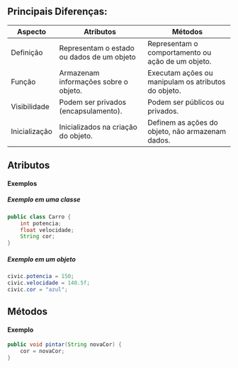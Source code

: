 ## Principais Diferenças:

| Aspecto       | Atributos                                  | Métodos                                             |
| ------------- | ------------------------------------------ | --------------------------------------------------- |
| Definição     | Representam o estado ou dados de um objeto | Representam o comportamento ou ação de um objeto.   |
| Função        | Armazenam informações sobre o objeto.      | Executam ações ou manipulam os atributos do objeto. |
| Visibilidade  | Podem ser privados (encapsulamento).       | Podem ser públicos ou privados.                     |
| Inicialização | Inicializados na criação do objeto.        | Definem as ações do objeto, não armazenam dados.    |

## Atributos

#### Exemplos

##### Exemplo em uma classe

```java
public class Carro {
	int potencia;
	float velocidade;
	String cor;
}
```

##### Exemplo em um objeto

```java
civic.potencia = 150;
civic.velocidade = 140.5f;
civic.cor = "azul";
```

## Métodos

#### Exemplo

```java
public void pintar(String novaCor) {
	cor = novaCor;
}
```